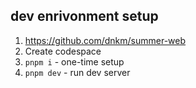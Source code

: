 ## dev enrivonment setup

1. https://github.com/dnkm/summer-web
2. Create codespace
3. `pnpm i` - one-time setup
4. `pnpm dev` - run dev server
